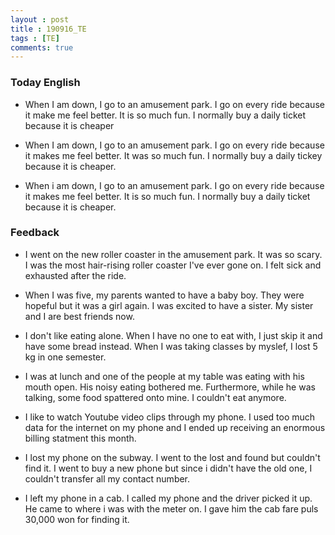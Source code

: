 ```yaml
---
layout : post
title : 190916_TE
tags : [TE]
comments: true
---
```

### Today English
- When I am down, I go to an amusement park. I go on every ride because it make me feel better. It is so much fun. I normally buy a daily ticket because it is cheaper

- When I am down, I go to an amusement park. I go on every ride because it makes me feel better. It was so much fun. I normally buy a daily tickey because it is cheaper.

- When i am down, I go to an amusement park. I go on every ride because it makes me feel better. It is so much fun. I normally buy a daily ticket because it is cheaper.

### Feedback
- I went on the new roller coaster in the amusement park. It was so scary. I was the most hair-rising roller coaster I've ever gone on. I felt sick and exhausted after the ride.

- When I was five, my parents wanted to have a baby boy. They were hopeful but it was a girl again. I was excited to have a sister. My sister and I are best friends now.

- I don't like eating alone. When I have no one to eat with, I just skip it and have some bread instead. When I was taking classes by myslef, I lost 5 kg in one semester.

- I was at lunch and one of the people at my table was eating with his mouth open. His noisy eating bothered me. Furthermore, while he was talking, some food spattered onto mine. I couldn't eat anymore.

- I like to watch Youtube video clips through my phone. I used too much data for the internet on my phone and I ended up receiving an enormous billing statment this month.

- I lost my phone on the subway. I went to the lost and found but couldn't find it. I went to buy a new phone but since i didn't have the old one, I couldn't transfer all my contact number.

- I left my phone in a cab. I called my phone and the driver picked it up. He came to where i was with the meter on. I gave him the cab fare puls 30,000 won for finding it.
